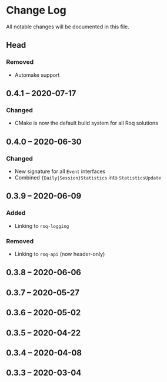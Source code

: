 # Change Log

All notable changes will be documented in this file.

## Head

### Removed

* Automake support

## 0.4.1 &ndash; 2020-07-17

### Changed

* CMake is now the default build system for all Roq solutions

## 0.4.0 &ndash; 2020-06-30

### Changed

* New signature for all `Event` interfaces
* Combined `{Daily|Session}Statistics` into `StatisticsUpdate`

## 0.3.9 &ndash; 2020-06-09

### Added

* Linking to `roq-logging`

### Removed

* Linking to `roq-api` (now header-only)

## 0.3.8 &ndash; 2020-06-06

## 0.3.7 &ndash; 2020-05-27

## 0.3.6 &ndash; 2020-05-02

## 0.3.5 &ndash; 2020-04-22

## 0.3.4 &ndash; 2020-04-08

## 0.3.3 &ndash; 2020-03-04
